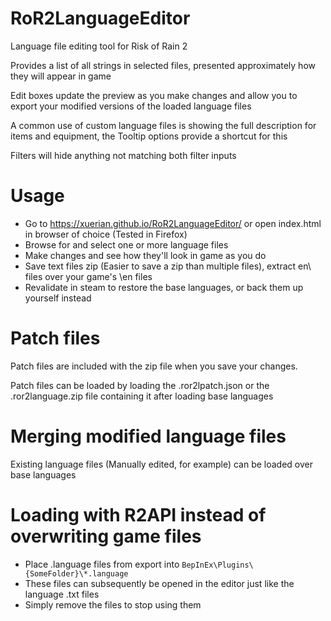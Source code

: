 # RoR2LanguageEditor
Language file editing tool for Risk of Rain 2

Provides a list of all strings in selected files, presented approximately how they will appear in game

Edit boxes update the preview as you make changes and allow you to export your modified versions of the loaded language files

A common use of custom language files is showing the full description for items and equipment, the Tooltip options provide a shortcut for this

Filters will hide anything not matching both filter inputs

# Usage
* Go to https://xuerian.github.io/RoR2LanguageEditor/ or open index.html in browser of choice (Tested in Firefox)
* Browse for and select one or more language files
* Make changes and see how they'll look in game as you do
* Save text files zip (Easier to save a zip than multiple files), extract en\ files over your game's \en files
* Revalidate in steam to restore the base languages, or back them up yourself instead

# Patch files
Patch files are included with the zip file when you save your changes.

Patch files can be loaded by loading the .ror2lpatch.json or the .ror2language.zip file containing it after loading base languages

# Merging modified language files
Existing language files (Manually edited, for example) can be loaded over base languages

# Loading with R2API instead of overwriting game files
* Place .language files from export into `BepInEx\Plugins\{SomeFolder}\*.language`
* These files can subsequently be opened in the editor just like the language .txt files
* Simply remove the files to stop using them
